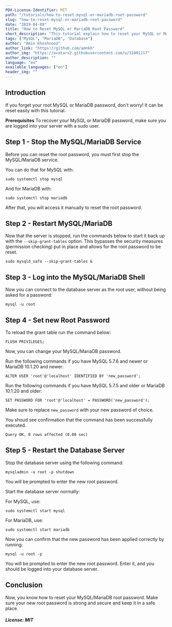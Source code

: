 ```yaml
---
PDX-License-Identifier: MIT
path: "/tutorials/how-to-reset-mysql-or-mariadb-root-password"
slug: "how-to-reset-mysql-or-mariadb-root-password"
date: "2019-04-09"
title: "How to Reset MySQL or MariaDB Root Password"
short_description: "This tutorial explain how to reset your MySQL or MariaDB root password"
tags: ["MySQL", "MariaDB", "Database"]
author: "Amin Khoshnood"
author_link: "https://github.com/amnkh"
author_img: "https://avatars2.githubusercontent.com/u/31091217"
author_description: ""
language: "en"
available_languages: ["en"]
header_img: ""
---
```


## Introduction

If you forget your root MySQL or MariaDB password, don't worry! It can be reset easily with this tutorial.

**Prerequisites**
To recover your MySQL or MariaDB password, make sure you are logged into your server with a sudo user.

## Step 1 - Stop the MySQL/MariaDB Service

Before you can reset the root password, you must first stop the MySQL/MariaDB service.

You can do that for MySQL with:

`sudo systemctl stop mysql`

And for MariaDB with:

`sudo systemctl stop mariadb`

After that, you will access it manually to reset the root password.

## Step 2 - Restart MySQL/MariaDB

Now that the server is stopped, run the commands below to start it back up with the `--skip-grant-tables` option. This bypasses the security measures (permission checking) put in place and allows for the root password to be reset.

`sudo mysqld_safe --skip-grant-tables &`

## Step 3 - Log into the MySQL/MariaDB Shell

Now you can connect to the database server as the root user, without being asked for a password:

`mysql -u root`

## Step 4 - Set new Root Password

To reload the grant table run the command below:

`FLUSH PRIVILEGES;`

Now, you can change your MySQL/MariaDB password.

Run the following commands if you have MySQL 5.7.6 and newer or MariaDB 10.1.20 and newer:

`ALTER USER 'root'@'localhost' IDENTIFIED BY 'new_password';`

Run the following commands if you have MySQL 5.7.5 and older or MariaDB 10.1.20 and older:

`SET PASSWORD FOR 'root'@'localhost' = PASSWORD('new_password');`

Make sure to replace `new_password` with your new password of choice.

You shoud see confirmation that the command has been successfully executed.

`Query OK, 0 rows affected (0.00 sec)`

## Step 5 - Restart the Database Server

Stop the database server using the following command:

`mysqladmin -u root -p shutdown`

You will be prompted to enter the new root password.

Start the database server normally:

For MySQL, use:

`sudo systemctl start mysql`

For MariaDB, use:

`sudo systemctl start mariadb`

Now you can confirm that the new password has been applied correctly by running:

`mysql -u root -p`

You will be prompted to enter the new root password. Enter it, and you should be logged into your database server.

## Conclusion

Now, you know how to reset your MySQL/MariaDB root password. Make sure your new root password is strong and secure and keep it in a safe place.

##### License: MIT

<!---

Contributors's Certificate of Origin

By making a contribution to this project, I certify that:

(a) The contribution was created in whole or in part by me and I have
    the right to submit it under the license indicated in the file; or

(b) The contribution is based upon previous work that, to the best of my
    knowledge, is covered under an appropriate license and I have the
    right under that license to submit that work with modifications,
    whether created in whole or in part by me, under the same license
    (unless I am permitted to submit under a different license), as
    indicated in the file; or

(c) The contribution was provided directly to me by some other person
    who certified (a), (b) or (c) and I have not modified it.

(d) I understand and agree that this project and the contribution are
    public and that a record of the contribution (including all personal
    information I submit with it, including my sign-off) is maintained
    indefinitely and may be redistributed consistent with this project
    or the license(s) involved.

Signed-off-by: [Amin Khosnood noodi.net@gmail.com]

-->

